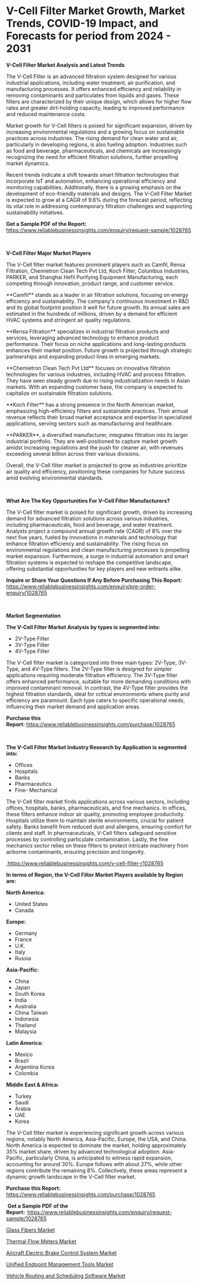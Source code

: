 <p><h1>V-Cell Filter Market Growth, Market Trends, COVID-19 Impact, and Forecasts for period from 2024 - 2031</h1></p><p><strong>V-Cell Filter Market Analysis and Latest Trends</strong></p>
<p><p>The V-Cell Filter is an advanced filtration system designed for various industrial applications, including water treatment, air purification, and manufacturing processes. It offers enhanced efficiency and reliability in removing contaminants and particulates from liquids and gases. These filters are characterized by their unique design, which allows for higher flow rates and greater dirt-holding capacity, leading to improved performance and reduced maintenance costs.</p><p>Market growth for V-Cell filters is poised for significant expansion, driven by increasing environmental regulations and a growing focus on sustainable practices across industries. The rising demand for clean water and air, particularly in developing regions, is also fueling adoption. Industries such as food and beverage, pharmaceuticals, and chemicals are increasingly recognizing the need for efficient filtration solutions, further propelling market dynamics.</p><p>Recent trends indicate a shift towards smart filtration technologies that incorporate IoT and automation, enhancing operational efficiency and monitoring capabilities. Additionally, there is a growing emphasis on the development of eco-friendly materials and designs. The V-Cell Filter Market is expected to grow at a CAGR of 9.6% during the forecast period, reflecting its vital role in addressing contemporary filtration challenges and supporting sustainability initiatives.</p></p>
<p><strong>Get a Sample PDF of the Report:&nbsp;</strong> <a href="https://www.reliablebusinessinsights.com/enquiry/request-sample/1028765">https://www.reliablebusinessinsights.com/enquiry/request-sample/1028765</a></p>
<p>&nbsp;</p>
<p><strong>V-Cell Filter Major Market Players</strong></p>
<p><p>The V-Cell filter market features prominent players such as Camfil, Rensa Filtration, Chemietron Clean Tech Pvt Ltd, Koch Filter, Columbus Industries, PARKER, and Shanghai Hefil Purifying Equipment Manufacturing, each competing through innovation, product range, and customer service.</p><p>**Camfil** stands as a leader in air filtration solutions, focusing on energy efficiency and sustainability. The company's continuous investment in R&D and its global footprint position it well for future growth. Its annual sales are estimated in the hundreds of millions, driven by a demand for efficient HVAC systems and stringent air quality regulations.</p><p>**Rensa Filtration** specializes in industrial filtration products and services, leveraging advanced technology to enhance product performance. Their focus on niche applications and long-lasting products enhances their market position. Future growth is projected through strategic partnerships and expanding product lines in emerging markets.</p><p>**Chemietron Clean Tech Pvt Ltd** focuses on innovative filtration technologies for various industries, including HVAC and process filtration. They have seen steady growth due to rising industrialization needs in Asian markets. With an expanding customer base, the company is expected to capitalize on sustainable filtration solutions.</p><p>**Koch Filter** has a strong presence in the North American market, emphasizing high-efficiency filters and sustainable practices. Their annual revenue reflects their broad market acceptance and expertise in specialized applications, serving sectors such as manufacturing and healthcare.</p><p>**PARKER**, a diversified manufacturer, integrates filtration into its larger industrial portfolio. They are well-positioned to capture market growth amidst increasing regulations and the push for cleaner air, with revenues exceeding several billion across their various divisions.</p><p>Overall, the V-Cell filter market is projected to grow as industries prioritize air quality and efficiency, positioning these companies for future success amid evolving environmental standards.</p></p>
<p>&nbsp;</p>
<p><strong>What Are The Key Opportunities For V-Cell Filter Manufacturers?</strong></p>
<p><p>The V-Cell filter market is poised for significant growth, driven by increasing demand for advanced filtration solutions across various industries, including pharmaceuticals, food and beverage, and water treatment. Analysts project a compound annual growth rate (CAGR) of 8% over the next five years, fueled by innovations in materials and technology that enhance filtration efficiency and sustainability. The rising focus on environmental regulations and clean manufacturing processes is propelling market expansion. Furthermore, a surge in industrial automation and smart filtration systems is expected to reshape the competitive landscape, offering substantial opportunities for key players and new entrants alike.</p></p>
<p><strong>Inquire or Share Your Questions If Any Before Purchasing This Report:</strong> <a href="https://www.reliablebusinessinsights.com/enquiry/pre-order-enquiry/1028765">https://www.reliablebusinessinsights.com/enquiry/pre-order-enquiry/1028765</a></p>
<p>&nbsp;</p>
<p><strong>Market Segmentation</strong></p>
<p><strong>The V-Cell Filter Market Analysis by types is segmented into:</strong></p>
<p><ul><li>2V-Type Filter</li><li>3V-Type Filter</li><li>4V-Type Filter</li></ul></p>
<p><p>The V-Cell filter market is categorized into three main types: 2V-Type, 3V-Type, and 4V-Type filters. The 2V-Type filter is designed for simpler applications requiring moderate filtration efficiency. The 3V-Type filter offers enhanced performance, suitable for more demanding conditions with improved contaminant removal. In contrast, the 4V-Type filter provides the highest filtration standards, ideal for critical environments where purity and efficiency are paramount. Each type caters to specific operational needs, influencing their market demand and application areas.</p></p>
<p><strong>Purchase this Report:&nbsp;</strong><a href="https://www.reliablebusinessinsights.com/purchase/1028765">https://www.reliablebusinessinsights.com/purchase/1028765</a></p>
<p>&nbsp;</p>
<p><strong>The V-Cell Filter Market Industry Research by Application is segmented into:</strong></p>
<p><ul><li>Offices</li><li>Hospitals</li><li>Banks</li><li>Pharmaceutics</li><li>Fine- Mechanical</li></ul></p>
<p><p>The V-Cell filter market finds applications across various sectors, including offices, hospitals, banks, pharmaceuticals, and fine mechanics. In offices, these filters enhance indoor air quality, promoting employee productivity. Hospitals utilize them to maintain sterile environments, crucial for patient safety. Banks benefit from reduced dust and allergens, ensuring comfort for clients and staff. In pharmaceuticals, V-Cell filters safeguard sensitive processes by controlling particulate contamination. Lastly, the fine mechanics sector relies on these filters to protect intricate machinery from airborne contaminants, ensuring precision and longevity.</p></p>
<p><a href="https://www.reliablebusinessinsights.com/v-cell-filter-r1028765">&nbsp;https://www.reliablebusinessinsights.com/v-cell-filter-r1028765</a></p>
<p><strong>In terms of Region, the V-Cell Filter Market Players available by Region are:</strong></p>
<p>
    <p> <strong> North America: </strong>
        <ul>
            <li>United States</li>
            <li>Canada</li>
        </ul>
        </p> 
    <p> <strong> Europe: </strong>
        <ul>
            <li>Germany</li>
            <li>France</li>
            <li>U.K.</li>
            <li>Italy</li>
            <li>Russia</li>
        </ul>
        </p> 
    <p> <strong> Asia-Pacific: </strong>
        <ul>
            <li>China</li>
            <li>Japan</li>
            <li>South Korea</li>
            <li>India</li>
            <li>Australia</li>
            <li>China Taiwan</li>
            <li>Indonesia</li>
            <li>Thailand</li>
            <li>Malaysia</li>
        </ul>
        </p> 
    <p> <strong> Latin America: </strong>
        <ul>
            <li>Mexico</li>
            <li>Brazil</li>
            <li>Argentina Korea</li>
            <li>Colombia</li>
        </ul>
        </p> 
    <p> <strong> Middle East & Africa: </strong>
        <ul>
            <li>Turkey</li>
            <li>Saudi</li>
            <li>Arabia</li>
            <li>UAE</li>
            <li>Korea</li>
        </ul>
    </p>
    </p>
<p><p>The V-Cell filter market is experiencing significant growth across various regions, notably North America, Asia-Pacific, Europe, the USA, and China. North America is expected to dominate the market, holding approximately 35% market share, driven by advanced technological adoption. Asia-Pacific, particularly China, is anticipated to witness rapid expansion, accounting for around 30%. Europe follows with about 27%, while other regions contribute the remaining 8%. Collectively, these areas represent a dynamic growth landscape in the V-Cell filter market.</p></p>
<p><strong>Purchase this Report: </strong><a href="https://www.reliablebusinessinsights.com/purchase/1028765">https://www.reliablebusinessinsights.com/purchase/1028765</a></p>
<p>&nbsp;<strong>Get a Sample PDF of the Report:&nbsp;&nbsp;</strong><a href="https://www.reliablebusinessinsights.com/enquiry/request-sample/1028765">https://www.reliablebusinessinsights.com/enquiry/request-sample/1028765</a></p>
<p><strong></strong></p>
<p><p><a href="https://www.linkedin.com/pulse/glass-fibers-market-global-regional-analysis-focus-region-country-level-lxftf?trackingId=v673o37JQsay3%2BbcHKhhHg%3D%3D">Glass Fibers Market</a></p><p><a href="https://issuu.com/reportprime-2/docs/thermal-flow-meters-market-size-203_c57f895b73d521">Thermal Flow Meters Market</a></p><p><a href="https://github.com/bmorecock/Market-Research-Report-List-5/blob/main/aircraft-electric-brake-control-system-market.md">Aircraft Electric Brake Control System Market</a></p><p><a href="https://www.linkedin.com/pulse/unified-endpoint-management-tools-market-evolution-global-trends-n9djc?trackingId=BTShjsTSTaqk1ZD8LaExgg%3D%3D">Unified Endpoint Management Tools Market</a></p><p><a href="https://www.linkedin.com/pulse/vehicle-routing-scheduling-software-industry-insights-report-dlf4c?trackingId=dgNrTafqQM620Hips6SPcw%3D%3D">Vehicle Routing and Scheduling Software Market</a></p></p>